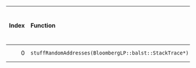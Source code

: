 |   Index | Function                                                |   Difference in number of lines |   Function size difference in bytes | Disassembly                                                |   Number of lines in `assume` build |   Number of bytes in `assume` build |   Number of lines in `none` build |   Number of bytes in `none` build |
|--------:|:--------------------------------------------------------|--------------------------------:|------------------------------------:|:-----------------------------------------------------------|------------------------------------:|------------------------------------:|----------------------------------:|----------------------------------:|
|       0 | `stuffRandomAddresses(BloombergLP::balst::StackTrace*)` |                               1 |                                   0 | [Assumed](0.assume.s), [Ignored](0.none.s), [Diff](0.diff) |                                 464 |                             4214160 |                               464 |                           4214160 |